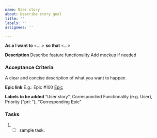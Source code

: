 ```yaml
---
name: User story
about: Describe story goal
title: ''
labels: ''
assignees: ''

---
```


**As a** <role> **I want to** <....> **so that** <...>

**Description**
Describe feature functionality
Add mockup if needed

### Acceptance Criteria
A clear and concise description of what you want to happen.

**Epic link**
E.g.: Epic #100 [Epic](https://github.com/ita-social-projects/OoS-Backend/labels/100)

**Labels to be added**
"User story", Correspondind Functionality (e.g. User), Priority ("pri: "), "Corresponding Epic"

### Tasks 
1. - [ ] sample task.
